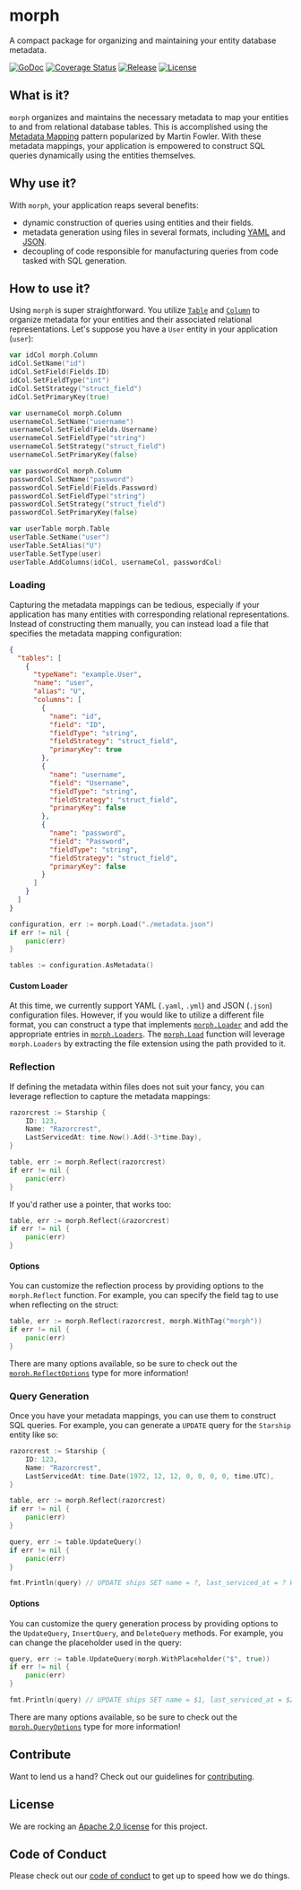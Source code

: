 # morph

A compact package for organizing and maintaining your entity database metadata.

[![GoDoc][doc-img]][doc]
[![Coverage Status][coverage-img]][coverage] [![Release][release-img]][release]
[![License][license-img]][license]

## What is it?

`morph` organizes and maintains the necessary metadata to map your entities to
and from relational database tables. This is accomplished using the
[Metadata Mapping][metadata-mapping] pattern popularized by Martin Fowler.
With these metadata mappings, your application is empowered to construct SQL
queries dynamically using the entities themselves.

## Why use it?

With `morph`, your application reaps several benefits:

- dynamic construction of queries using entities and their fields.
- metadata generation using files in several formats, including [YAML][yaml] and [JSON][json].
- decoupling of code responsible for manufacturing queries from code tasked with SQL generation.

## How to use it?

Using `morph` is super straightforward. You utilize [`Table`][table-doc] and
[`Column`][column-doc] to organize metadata for your entities and their
associated relational representations. Let's suppose you have a `User` entity
in your application (`user`):

```go
var idCol morph.Column
idCol.SetName("id")
idCol.SetField(Fields.ID)
idCol.SetFieldType("int")
idCol.SetStrategy("struct_field")
idCol.SetPrimaryKey(true)

var usernameCol morph.Column
usernameCol.SetName("username")
usernameCol.SetField(Fields.Username)
usernameCol.SetFieldType("string")
usernameCol.SetStrategy("struct_field")
usernameCol.SetPrimaryKey(false)

var passwordCol morph.Column
passwordCol.SetName("password")
passwordCol.SetField(Fields.Password)
passwordCol.SetFieldType("string")
passwordCol.SetStrategy("struct_field")
passwordCol.SetPrimaryKey(false)

var userTable morph.Table
userTable.SetName("user")
userTable.SetAlias("U")
userTable.SetType(user)
userTable.AddColumns(idCol, usernameCol, passwordCol)
```

### Loading

Capturing the metadata mappings can be tedious, especially if your application
has many entities with corresponding relational representations. Instead
of constructing them manually, you can instead load a file that
specifies the metadata mapping configuration:

```json
{
  "tables": [
    {
      "typeName": "example.User",
      "name": "user",
      "alias": "U",
      "columns": [
        {
          "name": "id",
          "field": "ID",
          "fieldType": "string",
          "fieldStrategy": "struct_field",
          "primaryKey": true
        },
        {
          "name": "username",
          "field": "Username",
          "fieldType": "string",
          "fieldStrategy": "struct_field",
          "primaryKey": false
        },
        {
          "name": "password",
          "field": "Password",
          "fieldType": "string",
          "fieldStrategy": "struct_field",
          "primaryKey": false
        }
      ]
    }
  ]
}
```

```go
configuration, err := morph.Load("./metadata.json")
if err != nil {
	panic(err)
}

tables := configuration.AsMetadata()
```

#### Custom Loader

At this time, we currently support YAML (`.yaml`, `.yml`) and JSON (`.json`)
configuration files. However, if you would like to utilize a different file
format, you can construct a type that implements [`morph.Loader`][loader-doc]
and add the appropriate entries in [`morph.Loaders`][loaders-doc]. The
[`morph.Load`][load-doc] function will leverage `morph.Loaders` by extracting
the file extension using the path provided to it.

### Reflection

If defining the metadata within files does not suit your fancy, you can
leverage reflection to capture the metadata mappings:

```go
razorcrest := Starship {
    ID: 123,
    Name: "Razorcrest",
    LastServicedAt: time.Now().Add(-3*time.Day),
}

table, err := morph.Reflect(razorcrest)
if err != nil {
    panic(err)
}
```

If you'd rather use a pointer, that works too:

```go
table, err := morph.Reflect(&razorcrest)
if err != nil {
    panic(err)
}
```

#### Options

You can customize the reflection process by providing options to the
`morph.Reflect` function. For example, you can specify the field tag to use
when reflecting on the struct:

```go
table, err := morph.Reflect(razorcrest, morph.WithTag("morph"))
if err != nil {
    panic(err)
}
```

There are many options available, so be sure to check out the
[`morph.ReflectOptions`][reflect-options-doc] type for more information!

### Query Generation

Once you have your metadata mappings, you can use them to construct SQL
queries. For example, you can generate a `UPDATE` query for the `Starship` entity
like so:

```go
razorcrest := Starship {
    ID: 123,
    Name: "Razorcrest",
    LastServicedAt: time.Date(1972, 12, 12, 0, 0, 0, 0, time.UTC),
}

table, err := morph.Reflect(razorcrest)
if err != nil {
    panic(err)
}

query, err := table.UpdateQuery()
if err != nil {
    panic(err)
}

fmt.Println(query) // UPDATE ships SET name = ?, last_serviced_at = ? WHERE id = ?;
```

#### Options

You can customize the query generation process by providing options to the
`UpdateQuery`, `InsertQuery`, and `DeleteQuery` methods. For example, you can
change the placeholder used in the query:

```go
query, err := table.UpdateQuery(morph.WithPlaceholder("$", true))
if err != nil {
    panic(err)
}

fmt.Println(query) // UPDATE ships SET name = $1, last_serviced_at = $2 WHERE id = $3;
```

There are many options available, so be sure to check out the
[`morph.QueryOptions`][query-options-doc] type for more information!

## Contribute

Want to lend us a hand? Check out our guidelines for
[contributing][contributing].

## License

We are rocking an [Apache 2.0 license][apache-license] for this project.

## Code of Conduct

Please check out our [code of conduct][code-of-conduct] to get up to speed
how we do things.

[contributing]: https://github.com/freerware/morph/blob/master/CONTRIBUTING.md
[apache-license]: https://github.com/freerware/morph/blob/master/LICENSE.txt
[code-of-conduct]: https://github.com/freerware/morph/blob/master/CODE_OF_CONDUCT.md
[doc-img]: https://godoc.org/github.com/freerware/morph?status.svg
[doc]: https://godoc.org/github.com/freerware/morph
[coverage-img]: https://codecov.io/gh/freerware/morph/graph/badge.svg?token=QEB9NTJHVL
[coverage]: https://codecov.io/gh/freerware/morph
[license]: https://opensource.org/licenses/Apache-2.0
[license-img]: https://img.shields.io/badge/License-Apache%202.0-blue.svg
[release]: https://github.com/freerware/morph/releases
[release-img]: https://img.shields.io/github/tag/freerware/morph.svg?label=version
[loaders-doc]: https://godoc.org/github.com/freerware/morph#Loaders
[loader-doc]: https://godoc.org/github.com/freerware/morph#Loader
[load-doc]: https://godoc.org/github.com/freerware/morph#Load
[metadata-mapping]: https://www.martinfowler.com/eaaCatalog/metadataMapping.html
[table-doc]: https://godoc.org/github.com/freerware/morph#Table
[column-doc]: https://godoc.org/github.com/freerware/morph#Column
[reflect-options-doc]: https://godoc.org/github.com/freerware/morph#ReflectOptions
[query-options-doc]: https://godoc.org/github.com/freerware/morph#QueryOptions
[yaml]: https://yaml.org/
[json]: https://www.json.org/
